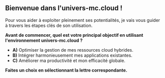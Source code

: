 ## Bienvenue dans l'univers-mc.cloud ! 

Pour vous aider à exploiter pleinement ses potentialités, je vais vous guider à travers les étapes clés de son utilisation.

**Avant de commencer, quel est votre principal objectif en utilisant l'environnement univers-mc.cloud ?**

* **A)** Optimiser la gestion de mes ressources cloud hybrides.
* **B)** Intégrer harmonieusement mes applications existantes.
* **C)** Améliorer ma productivité et mon efficacité globale.


**Faites un choix en sélectionnant la lettre correspondante.** 



